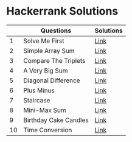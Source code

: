 # Hackerrank Solutions

| | Questions | Solutions |
|-|-----------|-----------|
|1|Solve Me First|[Link](https://github.com/tanmayvaij/hackerrank-questions/blob/main/warmup/question_001.cpp)|
|2|Simple Array Sum|[Link](https://github.com/tanmayvaij/hackerrank-questions/blob/main/warmup/question_002.cpp)|
|3| Compare The Triplets|[Link](https://github.com/tanmayvaij/hackerrank-questions/blob/main/warmup/question_003.cpp)|
|4|A Very Big Sum|[Link](https://github.com/tanmayvaij/hackerrank-questions/blob/main/warmup/question_004.cpp)|
|5|Diagonal Difference|[Link](https://github.com/tanmayvaij/hackerrank-questions/blob/main/warmup/question_005.cpp)|
|6|Plus Minus|[Link](https://github.com/tanmayvaij/hackerrank-questions/blob/main/warmup/question_006.cpp)|
|7|Staircase|[Link](https://github.com/tanmayvaij/hackerrank-questions/blob/main/warmup/question_007.cpp)|
|8|Mini-Max Sum|[Link](https://github.com/tanmayvaij/hackerrank-questions/blob/main/warmup/question_008.cpp)|
|9|Birthday Cake Candles|[Link](https://github.com/tanmayvaij/hackerrank-questions/blob/main/warmup/question_009.cpp)|
|10|Time Conversion|[Link](https://github.com/tanmayvaij/hackerrank-questions/blob/main/warmup/question_010.cpp)|